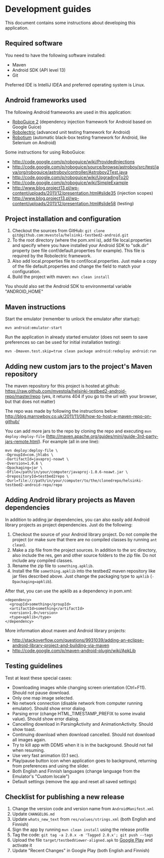Development guides
=============

This document contains some instructions about developing this application.

Required software
-------

You need to have the following software installed:

* Maven
* Android SDK (API level 13)
* Git

Preferred IDE is IntelliJ IDEA and preferred operating system is Linux.


Android frameworks used
-------

The following Android frameworks are used in this application:

* [RoboGuice 2](https://code.google.com/p/roboguice/) (dependency injection framework for Android based on Google Guice)
* [Robolectric](http://pivotal.github.com/robolectric/) (advanced unit testing framework for Android)
* [Robotium](http://code.google.com/p/robotium/) (automatic black-box testing framework for Android, like Selenium on Android)

Some instructions for using RoboGuice:
* http://code.google.com/p/roboguice/wiki/ProvidedInjections
* http://code.google.com/p/roboguice/source/browse/astroboy/src/test/java/org/roboguice/astroboy/controller/Astroboy2Test.java
* http://code.google.com/p/roboguice/wiki/UpgradingTo20
* http://code.google.com/p/roboguice/wiki/SimpleExample
* http://www.blog.project13.pl/wp-content/uploads/2011/12/presentation.html#slide35 (injection scopes)
* http://www.blog.project13.pl/wp-content/uploads/2011/12/presentation.html#slide58 (testing)


Project installation and configuration
-------

1. Checkout the sources from GitHub:
`git clone git@github.com:mvestola/helsinki-testbed2-android.git`
2. To the root directory (where the pom.xml is), add file local.properties
and specify where you have installed your Android SDK to "sdk.dir" property
(see file conf/default.properties for example). This file is required by the
Robolectric framework.
3. Also add local.properties file to conf/local.properties. Just make a copy of
the file default.properties and change the field to match your configuration.
3. Build the project with maven: `mvn clean install`

You should also set the Android SDK to environmental variable "ANDROID_HOME"


Maven instructions
-------

Start the emulator (remember to unlock the emulator after startup):
```
mvn android:emulator-start
```
Run the application in already started emulator
(does not seem to save preferences so can be used for initial installation testing):
```
mvn -Dmaven.test.skip=true clean package android:redeploy android:run
```


Adding new custom jars to the project's Maven repository
-------

The maven repository for this project is hosted at github:
https://raw.github.com/mvestola/helsinki-testbed2-android-repo/master/repo
(yes, it returns 404 if you go to the url with your browser, but that does not matter)

The repo was made by following the instructions below:
http://blog.marrowboy.co.uk/2011/11/08/how-to-host-a-maven-repo-on-github/

You can add more jars to the repo by cloning the repo and executing `mvn deploy:deploy-file`
(http://maven.apache.org/guides/mini/guide-3rd-party-jars-remote.html).
For example (all in one line):
```
mvn deploy:deploy-file \
-DgroupId=com.jhlabs \
-DartifactId=javaproj-noawt \
-Dversion=1.0.6 \
-Dpackaging=jar \
-Dfile=/path/in/your/computer/javaproj-1.0.6-noawt.jar \
-DrepositoryId=testbed2repo \
-Durl=file:///path/in/your/computer/to/the/clonedrepo/helsinki-testbed2-android-repo/repo
```


Adding Android library projects as Maven dependencies
-------

In addition to adding jar dependencies, you can also easily add Android library projects as project dependencies.
Just do the following:

1. Checkout the source of your Android library project. Do not compile the project
(or make sure that there are no compiled classes by running `ant clean`).
2. Make a zip file from the project sources. In addition to the src directory,
also include the res, gen and other source folders to the zip file.
Do not include any compiled classes.
3. Rename the zip file to `something.apklib`.
4. Install the file `something.apklib` into the testbed2 maven repository like jar files described above.
Just change the packaging type to `apklib` (`-Dpackaging=apklib`).

After that, you can use the apklib as a dependency in pom.xml:

```
<dependency>
  <groupId>something</groupId>
  <artifactId>something</artifactId>
  <version>1.0</version>
  <type>apklib</type>
</dependency>
```

More information about maven and Android library projects:

* http://stackoverflow.com/questions/9931039/adding-an-eclipse-android-library-project-and-building-via-maven
* http://code.google.com/p/maven-android-plugin/wiki/ApkLib


Testing guidelines
-------

Test at least these special cases:
* Downloading images while changing screen orientation (Ctrl+F11).
Should not pause download.
* Only one map image selected.
* No network connection (disable network from computer running emulator).
Should show error dialog.
* Parsing error (change HTML_TIMESTAMP_PREFIX to some invalid value).
Should show error dialog.
* Cancelling download in ParsingActivity and AnimationActivity.
Should show toast.
* Continuing download when download cancelled.
Should not download all images again.
* Try to kill app with DDMS when it is in the background.
Should not fail when resuming.
* Use very fast animation (0.1 sec).
* Play/pause button icon when application goes to background,
returning from preferences and using the slider.
* Both English and Finnish languages (change language
from the Emulator's "Custom locale")
* Default settings (remove the app and reset all saved settings)

Checklist for publishing a new release
-------

1. Change the version code and version name from `AndroidManifest.xml`
2. Update `CHANGELOG.md`
3. Update `whats_new_text` from `res/values/strings.xml` (both English and Finnish)
4. Sign the app by running `mvn clean install` using the release profile
5. Tag the code: `git tag -a 2.0.x -m 'Tagged 2.0.x'; git push --tags`
6. Upload the file `target/testbedViewer-aligned.apk` to [Google Play](https://play.google.com/apps/publish/v2) and activate it
7. Update "Recent Changes" in Google Play (both English and Finnish)
